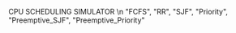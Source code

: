 CPU SCHEDULING SIMULATOR \n
"FCFS", "RR", "SJF", "Priority", "Preemptive_SJF", "Preemptive_Priority"
